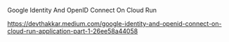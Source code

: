 Google Identity And OpenID Connect On Cloud Run

https://devthakkar.medium.com/google-identity-and-openid-connect-on-cloud-run-application-part-1-26ee58a44058

